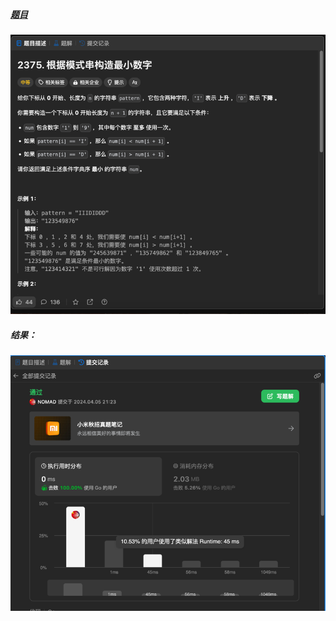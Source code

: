 ##### [题目](https://leetcode.cn/problems/construct-smallest-number-from-di-string/description/)
![pic](img.png)
##### 结果：
![pic](result.png)